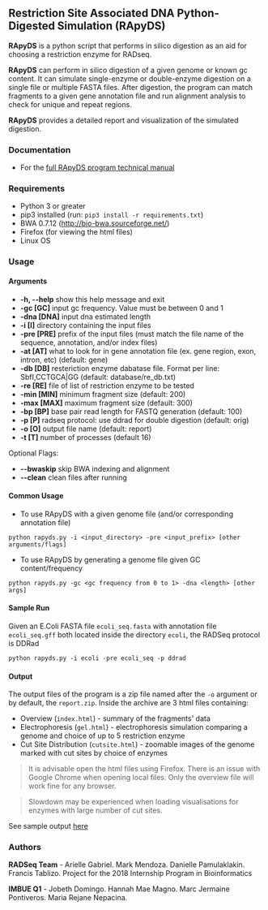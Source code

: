 
## Restriction Site Associated DNA Python-Digested Simulation  (RApyDS)


**RApyDS** is a python script that performs in silico digestion as an aid for choosing a restriction enzyme for RADseq. 

**RApyDS** can perform in silico digestion of a given genome or known gc content. It can simulate single-enzyme or double-enzyme digestion on a single file or multiple FASTA files. After digestion, the program can match fragments to a given gene annotation file and run alignment analysis to check for unique and repeat regions.

**RApyDS** provides a detailed report and visualization of the simulated digestion. 


### Documentation
- For the [full RApyDS program technical manual](docs/rapyds_manual.pdf)

### Requirements

- Python 3 or greater
- pip3 installed (run: `pip3 install -r requirements.txt`)
- BWA 0.7.12 (http://bio-bwa.sourceforge.net/)
- Firefox (for viewing the html files)
- Linux OS

### Usage

#### Arguments
-  **-h, --help**  show this help message and exit
-  **-gc [GC]**    input gc frequency. Value must be between 0 and 1
-  **-dna [DNA]**  input dna estimated length
-  **-i [I]**      directory containing the input files
-  **-pre [PRE]**  prefix of the input files (must match the file name of the sequence, annotation, and/or index files)
-  **-at [AT]**    what to look for in gene annotation file (ex. gene region, exon, intron, etc) (default: gene)
-  **-db [DB]**    resteriction enzyme dabatase file. Format per line: SbfI,CCTGCA|GG (default: database/re_db.txt)
-  **-re [RE]**    file of list of restriction enzyme to be tested
-  **-min [MIN]**  minimum fragment size (default: 200)
-  **-max [MAX]**  maximum fragment size (default: 300)
-  **-bp [BP]**    base pair read length for FASTQ generation (default: 100)
-  **-p [P]**      radseq protocol: use ddrad for double digestion (default: orig)
-  **-o [O]**      output file name (default: report)
-  **-t [T]**      number of processes (default 16)

Optional Flags:
-  **--bwaskip**   skip BWA indexing and alignment
-  **--clean**     clean files after running



#### Common Usage
- To use RApyDS with a given genome file (and/or corresponding annotation file)

``python rapyds.py -i <input_directory> -pre <input_prefix> [other arguments/flags]``

- To use RApyDS by generating a genome file given GC content/frequency

``python rapyds.py -gc <gc frequency from 0 to 1> -dna <length> [other args]``


#### Sample Run
Given an E.Coli FASTA file ``ecoli_seq.fasta`` with annotation file ``ecoli_seq.gff`` both located inside the directory ``ecoli``, the RADSeq protocol is DDRad

``python rapyds.py -i ecoli -pre ecoli_seq -p ddrad``


#### Output

The output files of the program is a zip file named after the ``-o`` argument or by default, the ``report.zip``.
Inside the archive are 3 html files containing:
- Overview (``index.html``) - summary of the fragments' data
- Electrophoresis (``gel.html``) - electrophoresis simulation comparing a genome and choice of up to 5 restriction enzyme
- Cut Site Distribution (``cutsite.html``) - zoomable images of the genome marked with cut sites by choice of enzymes

> It is advisable open the html files using Firefox. There is an issue with Google Chrome when opening local files. Only the overview file will work fine for any browser.

> Slowdown may be experienced when loading visualisations for enzymes with large number of cut sites.

See sample output [here](docs/examples/)

### Authors

**RADSeq Team** - Arielle Gabriel. Mark Mendoza. Danielle Pamulaklakin. Francis Tablizo.
Project for the 2018 Internship Program in Bioinformatics

**IMBUE Q1** - Jobeth Domingo. Hannah Mae Magno. Marc Jermaine Pontiveros. Maria Rejane Nepacina.